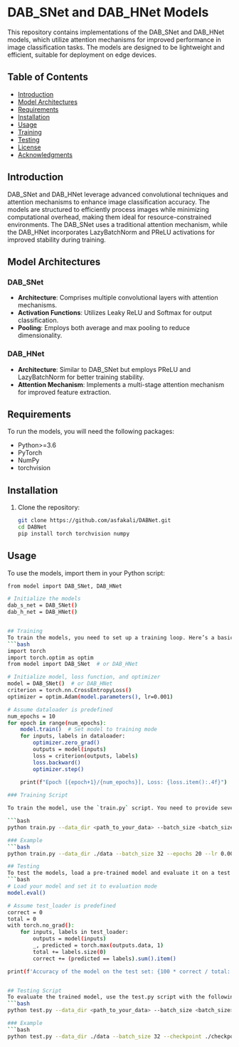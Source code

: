 # DAB_SNet and DAB_HNet Models

This repository contains implementations of the DAB_SNet and DAB_HNet models, which utilize attention mechanisms for improved performance in image classification tasks. The models are designed to be lightweight and efficient, suitable for deployment on edge devices.

## Table of Contents

- [Introduction](#introduction)
- [Model Architectures](#model-architectures)
- [Requirements](#requirements)
- [Installation](#installation)
- [Usage](#usage)
- [Training](#training)
- [Testing](#testing)
- [License](#license)
- [Acknowledgments](#acknowledgments)

## Introduction

DAB_SNet and DAB_HNet leverage advanced convolutional techniques and attention mechanisms to enhance image classification accuracy. The models are structured to efficiently process images while minimizing computational overhead, making them ideal for resource-constrained environments. The DAB_SNet uses a traditional attention mechanism, while the DAB_HNet incorporates LazyBatchNorm and PReLU activations for improved stability during training.

## Model Architectures

### DAB_SNet

- **Architecture**: Comprises multiple convolutional layers with attention mechanisms.
- **Activation Functions**: Utilizes Leaky ReLU and Softmax for output classification.
- **Pooling**: Employs both average and max pooling to reduce dimensionality.

### DAB_HNet

- **Architecture**: Similar to DAB_SNet but employs PReLU and LazyBatchNorm for better training stability.
- **Attention Mechanism**: Implements a multi-stage attention mechanism for improved feature extraction.

## Requirements

To run the models, you will need the following packages:

- Python>=3.6
- PyTorch
- NumPy
- torchvision

## Installation

1. Clone the repository:
   ```bash
   git clone https://github.com/asfakali/DABNet.git
   cd DABNet
   pip install torch torchvision numpy


## Usage
To use the models, import them in your Python script:
```bash
from model import DAB_SNet, DAB_HNet

# Initialize the models
dab_s_net = DAB_SNet()
dab_h_net = DAB_HNet()


## Training
To train the models, you need to set up a training loop. Here’s a basic example:
```bash
import torch
import torch.optim as optim
from model import DAB_SNet  # or DAB_HNet

# Initialize model, loss function, and optimizer
model = DAB_SNet()  # or DAB_HNet
criterion = torch.nn.CrossEntropyLoss()
optimizer = optim.Adam(model.parameters(), lr=0.001)

# Assume dataloader is predefined
num_epochs = 10
for epoch in range(num_epochs):
    model.train()  # Set model to training mode
    for inputs, labels in dataloader:
        optimizer.zero_grad()
        outputs = model(inputs)
        loss = criterion(outputs, labels)
        loss.backward()
        optimizer.step()
        
    print(f"Epoch [{epoch+1}/{num_epochs}], Loss: {loss.item():.4f}")

### Training Script

To train the model, use the `train.py` script. You need to provide several arguments:

```bash
python train.py --data_dir <path_to_your_data> --batch_size <batch_size> --epochs <number_of_epochs> --lr <learning_rate> --model <DAB_SNet or DAB_HNet>

### Example
```bash
python train.py --data_dir ./data --batch_size 32 --epochs 20 --lr 0.001 --model DAB_HNet

## Testing
To test the models, load a pre-trained model and evaluate it on a test dataset:
```bash
# Load your model and set it to evaluation mode
model.eval()

# Assume test_loader is predefined
correct = 0
total = 0
with torch.no_grad():
    for inputs, labels in test_loader:
        outputs = model(inputs)
        _, predicted = torch.max(outputs.data, 1)
        total += labels.size(0)
        correct += (predicted == labels).sum().item()

print(f'Accuracy of the model on the test set: {100 * correct / total:.2f}%')


## Testing Script
To evaluate the trained model, use the test.py script with the following arguments:
```bash
python test.py --data_dir <path_to_your_data> --batch_size <batch_size> --checkpoint <path_to_model_checkpoint> --model <DAB_SNet or DAB_HNet>

### Example
```bash
python test.py --data_dir ./data --batch_size 32 --checkpoint ./checkpoints/model.pth --model DAB_HNet

